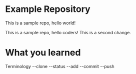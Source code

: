 # Example Repository
This is a sample repo, hello world!

This is a sample repo, hello coders!
This is a second change.

# What you learned
Terminology
--clone
--status
--add
--commit
--push

